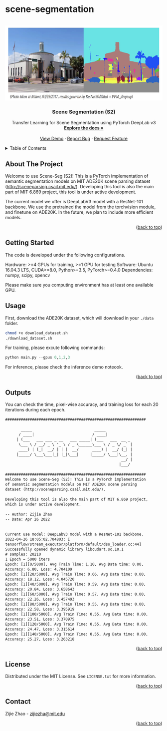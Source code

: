 # scene-segmentation

<div id="top"></div>

<!-- PROJECT LOGO -->
<br />
<div align="center">
 <a href="https://github.com/zijzhao1996">
    <img src="images/logo.png" alt="Logo" width="640" height="240">
  </a>

<h3 align="center">Scene Segmentation (S2)</h3>

  <p align="center">
    Transfer Learning for Scene Segmentation using PyTorch DeepLab v3
    <br />
    <a href="https://github.com/zijzhao1996/README.md"><strong>Explore the docs »</strong></a>
    <br />
    <br />
    <a href="https://github.com/zijzhao1996/">View Demo</a>
    ·
    <a href="https://github.com/zijzhao1996/issues">Report Bug</a>
    ·
    <a href="https://github.com/zijzhao1996/issues">Request Feature</a>
  </p>
</div>



<!-- TABLE OF CONTENTS -->
<details>
  <summary>Table of Contents</summary>
  <ol>
    <li>
      <a href="#about-the-project">About The Project</a>
    </li>
    <li>
      <a href="#getting-started">Getting Started</a>
    </li>
    <li><a href="#usage">Usage</a></li>
    <li><a href="#outputs">Output demo</a></li>
    <li><a href="#license">License</a></li>
    <li><a href="#contact">Contact</a></li>
  </ol>
</details>



<!-- ABOUT THE PROJECT -->
## About The Project

Welcome to use Scene-Seg (S2)! This is a PyTorch implementation of semantic segmentation models on MIT ADE20K scene parsing dataset (http://sceneparsing.csail.mit.edu/). Developing this tool is also the main part of MIT 6.869 project, this tool is under active development.

The current model we offer is DeepLabV3 model with a ResNet-101 backbone. We use the pretrained the model from the torchvision module, and finetune on ADE20K. In the future, we plan to include more efficient models. 

<p align="right">(<a href="#top">back to top</a>)</p>



<!-- GETTING STARTED -->
## Getting Started

The code is developed under the following configurations.

Hardware: >=4 GPUs for training, >=1 GPU for testing
Software: Ubuntu 16.04.3 LTS, CUDA>=8.0, Python>=3.5, PyTorch>=0.4.0
Dependencies: numpy, scipy, opencv

Please make sure you computing environment has at least one available GPU.


<!-- USAGE EXAMPLES -->
## Usage

First, download the ADE20K dataset, which will download in your `./data ` folder.

```sh
chmod +x download_dataset.sh
./download_dataset.sh

```
For training, please excute following commands:

```python
python main.py --gpus 0,1,2,3
```

For inference, please check the inference demo noteook.


<p align="right">(<a href="#top">back to top</a>)</p>


<!-- OUTPUTS DeMO -->
## Outputs

You can check the time, pixel-wise accuracy, and training loss for each 20 iterations during each epoch.

```
###############################################################

       _____                            _____            
      / ____|                          / ____|           
     | (___   ___ ___ _ __   ___ _____| (___   ___  __ _ 
      \___ \ / __/ _ \ '_ \ / _ \______\___ \ / _ \/ _` |
      ____) | (_|  __/ | | |  __/      ____) |  __/ (_| |
     |_____/ \___\___|_| |_|\___|     |_____/ \___|\__, |
                                                    __/ |
                                                   |___/                                                                    

###############################################################
Welcome to use Scene-Seg (S2)! This is a PyTorch implementation 
of semantic segmentation models on MIT ADE20K scene parsing 
dataset (http://sceneparsing.csail.mit.edu/). 

Developing this tool is also the main part of MIT 6.869 project, 
which is under active development.

-- Author: Zijie Zhao
-- Date: Apr 26 2022

            
Current use model: DeepLabV3 model with a ResNet-101 backbone.
2022-04-26 18:05:02.704803: I tensorflow/stream_executor/platform/default/dso_loader.cc:44] Successfully opened dynamic library libcudart.so.10.1
# samples: 20210
1 Epoch = 5000 iters
Epoch: [1][0/5000], Avg Train Time: 1.10, Avg Data time: 0.00, Accuracy: 6.80, Loss: 4.704109
Epoch: [1][20/5000], Avg Train Time: 0.66, Avg Data time: 0.00, Accuracy: 18.12, Loss: 4.045720
Epoch: [1][40/5000], Avg Train Time: 0.59, Avg Data time: 0.00, Accuracy: 20.84, Loss: 3.658643
Epoch: [1][60/5000], Avg Train Time: 0.57, Avg Data time: 0.00, Accuracy: 22.26, Loss: 3.457493
Epoch: [1][80/5000], Avg Train Time: 0.55, Avg Data time: 0.00, Accuracy: 22.58, Loss: 3.395919
Epoch: [1][100/5000], Avg Train Time: 0.55, Avg Data time: 0.00, Accuracy: 23.51, Loss: 3.370975
Epoch: [1][120/5000], Avg Train Time: 0.55, Avg Data time: 0.00, Accuracy: 24.47, Loss: 3.315614
Epoch: [1][140/5000], Avg Train Time: 0.55, Avg Data time: 0.00, Accuracy: 25.27, Loss: 3.263218
```
<p align="right">(<a href="#top">back to top</a>)</p>



<!-- LICENSE -->
## License

Distributed under the MIT License. See `LICENSE.txt` for more information.

<p align="right">(<a href="#top">back to top</a>)</p>



<!-- CONTACT -->
## Contact

Zijie Zhao - zijiezha@mit.edu

<p align="right">(<a href="#top">back to top</a>)</p>
